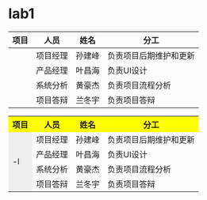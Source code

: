 # lab1
| 项目  | 人员 | 姓名|分工|
| ------------- | ------------- |---------|---------|
|  | 项目经理 | 孙建峰 |负责项目后期维护和更新|
|  | 产品经理 | 叶昌海 |负责UI设计|
|  | 系统分析 | 黄豪杰 |负责项目流程分析|
|  | 项目答辩 | 兰冬宇 |负责项目答辩|

<table>
  <tr>
    <th bgcolor=yellow >项目</th>
    <th  bgcolor=yellow>人员</th>
    <th  bgcolor=yellow>姓名</th>
     <th  bgcolor=yellow>分工</th>
  </tr>
  <tr>
    <td bgcolor=#eeeeee rowspan="4"> -l </td>
    <td> 项目经理  </td>
    <td> 孙建峰  </td>
    <td> 负责项目后期维护和更新 </td>
  </tr>
  <tr>
<!--     <td bgcolor=#00FF00>-t </td> -->
    <td> 产品经理 </td>
    <td> 叶昌海 </td>
    <td> 负责UI设计 </td>
  <tr>
<!--     <td bgcolor=rgb(0,10,0)>-r </td> -->
    <td> 系统分析 </td>
    <td>  黄豪杰 </td>
    <td> 负责项目流程分析 </td>
  </tr>
  <tr>
    <td> 项目答辩 </td>
    <td> 兰冬宇  </td>
    <td> 负责项目答辩 </td>
  </tr>
</table>

